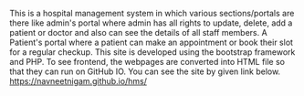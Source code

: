This is a hospital management system in which various sections/portals are there like admin's portal where admin has all rights to update, delete, add a patient or doctor and also can see the details of all staff members. A Patient's portal where a patient can make an appointment or book their slot for a regular checkup.
This site is developed using the bootstrap framework and PHP.
To see frontend, the webpages are converted into HTML file so that they can run on GitHub IO. You can see the site by given link below. 
https://navneetnigam.github.io/hms/
